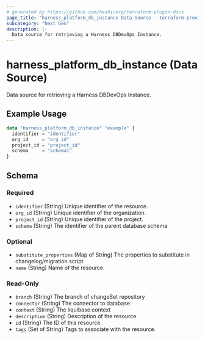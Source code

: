 ```yaml
---
# generated by https://github.com/hashicorp/terraform-plugin-docs
page_title: "harness_platform_db_instance Data Source - terraform-provider-harness"
subcategory: "Next Gen"
description: |-
  Data source for retrieving a Harness DBDevOps Instance.
---
```


# harness_platform_db_instance (Data Source)

Data source for retrieving a Harness DBDevOps Instance.

## Example Usage

```terraform
data "harness_platform_db_instance" "example" {
  identifier = "identifier"
  org_id     = "org_id"
  project_id = "project_id"
  schema     = "schema1"
}
```

<!-- schema generated by tfplugindocs -->
## Schema

### Required

- `identifier` (String) Unique identifier of the resource.
- `org_id` (String) Unique identifier of the organization.
- `project_id` (String) Unique identifier of the project.
- `schema` (String) The identifier of the parent database schema

### Optional

- `substitute_properties` (Map of String) The properties to substitute in changelog/migration script
- `name` (String) Name of the resource.

### Read-Only

- `branch` (String) The branch of changeSet repository
- `connector` (String) The connector to database
- `context` (String) The liquibase context
- `description` (String) Description of the resource.
- `id` (String) The ID of this resource.
- `tags` (Set of String) Tags to associate with the resource.
